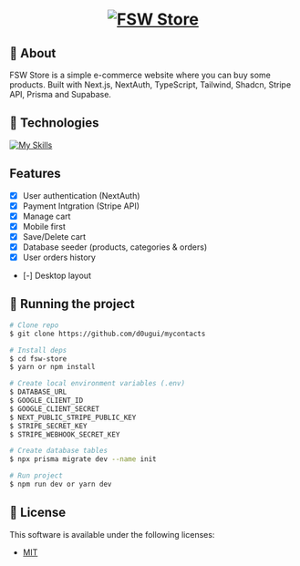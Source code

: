 <h1 align="center">
    <a href="https://i.ibb.co/Gdy6767/fsw-store.gif"><img src="https://i.ibb.co/Gdy6767/fsw-store.gif" alt="FSW Store" border="0"></a>
</h1>

## 📖 About

FSW Store is a simple e-commerce website where you can buy some products. Built with Next.js, NextAuth, TypeScript, Tailwind, Shadcn, Stripe API, Prisma and Supabase.

## 🧪 Technologies

[![My Skills](https://skillicons.dev/icons?i=nextjs,tailwind,ts,prisma,supabase)](https://skillicons.dev)

## Features

- [x] User authentication (NextAuth)
- [x] Payment Intgration (Stripe API)
- [x] Manage cart
- [x] Mobile first
- [x] Save/Delete cart
- [x] Database seeder (products, categories & orders)
- [x] User orders history
- [-] Desktop layout

## 🚀 Running the project

```bash
# Clone repo
$ git clone https://github.com/d0ugui/mycontacts

# Install deps
$ cd fsw-store
$ yarn or npm install

# Create local environment variables (.env)
$ DATABASE_URL
$ GOOGLE_CLIENT_ID
$ GOOGLE_CLIENT_SECRET
$ NEXT_PUBLIC_STRIPE_PUBLIC_KEY
$ STRIPE_SECRET_KEY
$ STRIPE_WEBHOOK_SECRET_KEY

# Create database tables
$ npx prisma migrate dev --name init

# Run project
$ npm run dev or yarn dev
```

## 📝 License

This software is available under the following licenses:

- [MIT](https://rem.mit-license.org)
